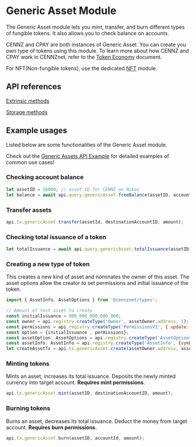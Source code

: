 # Generic Asset Module

The Generic Asset module lets you mint, transfer, and burn different types of fungible tokens. It also allows you to check balance on accounts.

CENNZ and CPAY are both instances of Generic Asset. You can create you own type of tokens using this module. To learn more about how CENNZ and CPAY work in CENNZnet, refer to the [Token Economy](/Dapp-development/Guides/Token-Economy) document.

For NFT(Non-fungible tokens), use the dedicated [NFT](Runtime-modules/NFT) module. 


## API references

[Extrinsic methods](https://github.com/cennznet/api.js/blob/develop/docs/cennznet/extrinsics.md#genericasset)

[Storage methods](https://github.com/cennznet/api.js/blob/develop/docs/cennznet/storage.md#genericasset)

## Example usages

Listed below are some functionalities of the Generic Asset module.

Check out the [Generic Assets API Example](CENNZnet-API/Examples/API-examples-Generic-Assets) for detailed examples of common use cases!

### Checking account balance
```js
let assetID = 16000; // asset ID for CENNZ on Nikau
let balance = await api.query.genericAsset.freeBalance(assetID, accountID);
```
### Transfer assets
```js
api.tx.genericAsset.transfer(assetId, destinationAccountID, amount);
```

### Checking total issuance of a token
```js
let totalIssuance = await api.query.genericAsset.totalIssuance(assetID);
```

### Creating a new type of token
This creates a new kind of asset and nominates the owner of this asset. The asset options allow the creator to set permissions and initial issuance of the token.

```js
import { AssetInfo, AssetOptions } from '@cennznet/types';

// Amount of test asset to create
const initialIssuance = 900_000_000_000_000;
const owner = api.registry.createType('Owner', assetOwner.address, 1); // Owner type is enum with 0 as none/null
const permissions = api.registry.createType('PermissionsV1', { update: owner, mint: owner, burn: owner});
const option = {initialIssuance , permissions};
const assetOption: AssetOptions = api.registry.createType('AssetOptions', option);
const assetInfo: AssetInfo = api.registry.createType('AssetInfo', {symbol: 'TEST', decimalPlaces: 4});
let createAssetTx = api.tx.genericAsset.create(assetOwner.address, assetOption, assetInfo);
```

### Minting tokens
Mints an asset, increases its total issuance. Deposits the newly minted currency into target account. **Requires mint permissions**.

```js
api.tx.genericAsset.mint(assetID, destinationAccountID, amount);
```

### Burning tokens
Burns an asset, decreases its total issuance. Deduct the money from target account. **Requires burn permissions**.
```js
api.tx.genericAsset.burn(assetID, accountId, amount);
```